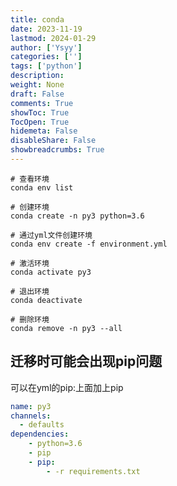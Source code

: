 ```yaml
---
title: conda
date: 2023-11-19
lastmod: 2024-01-29
author: ['Ysyy']
categories: ['']
tags: ['python']
description: 
weight: None
draft: False
comments: True
showToc: True
TocOpen: True
hidemeta: False
disableShare: False
showbreadcrumbs: True
---
```

```shell
# 查看环境
conda env list

# 创建环境
conda create -n py3 python=3.6

# 通过yml文件创建环境
conda env create -f environment.yml

# 激活环境
conda activate py3

# 退出环境
conda deactivate

# 删除环境
conda remove -n py3 --all

```

## 迁移时可能会出现pip问题

可以在yml的pip:上面加上pip

```yml
name: py3
channels:
  - defaults
dependencies:
    - python=3.6
    - pip
    - pip:
        - -r requirements.txt
```